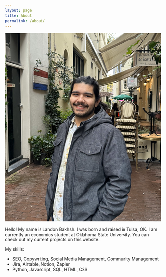 ```yaml
---
layout: page
title: About
permalink: /about/
---
```


![Photo of Landon Bakhsh in Amsterdam](/assets/images/LandonBakhshPhoto.jpg)

Hello! My name is Landon Bakhsh. I was born and raised in Tulsa, OK. I am currently an economics student at Oklahoma State University. You can check out my current projects on this website.

My skills:
- SEO, Copywriting, Social Media Management, Community Management
- Jira, Airtable, Notion, Zapier
- Python, Javascript, SQL, HTML, CSS